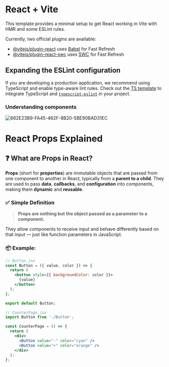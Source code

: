 # React + Vite

This template provides a minimal setup to get React working in Vite with HMR and some ESLint rules.

Currently, two official plugins are available:

- [@vitejs/plugin-react](https://github.com/vitejs/vite-plugin-react/blob/main/packages/plugin-react/README.md) uses [Babel](https://babeljs.io/) for Fast Refresh
- [@vitejs/plugin-react-swc](https://github.com/vitejs/vite-plugin-react-swc) uses [SWC](https://swc.rs/) for Fast Refresh

## Expanding the ESLint configuration

If you are developing a production application, we recommend using TypeScript and enable type-aware lint rules. Check out the [TS template](https://github.com/vitejs/vite/tree/main/packages/create-vite/template-react-ts) to integrate TypeScript and [`typescript-eslint`](https://typescript-eslint.io) in your project.

### Understanding components
![662E23B9-FA45-462F-8B20-5BE90BAD31EC](https://github.com/user-attachments/assets/f51ad315-3685-423f-80ef-d58b5bdb8376)

# React Props Explained

## ❓ What are Props in React?

**Props** (short for **properties**) are immutable objects that are passed from one component to another in React, typically from a **parent to a child**. They are used to pass **data**, **callbacks**, and **configuration** into components, making them **dynamic** and **reusable**.

### ✅ Simple Definition

> **Props are nothing but the object passed as a parameter to a component.**

They allow components to receive input and behave differently based on that input — just like function parameters in JavaScript.

### 📦 Example:

```jsx
// Button.jsx
const Button = ({ value, color }) => {
  return (
    <button style={{ backgroundColor: color }}>
      {value}
    </button>
  );
};

export default Button;

// CounterPage.jsx
import Button from './Button';

const CounterPage = () => {
  return (
    <div>
      <Button value="-" color="cyan" />
      <Button value="+" color="orange" />
    </div>
  );
};

